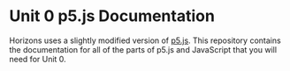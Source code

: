 # Unit 0 p5.js Documentation

Horizons uses a slightly modified version of [p5.js](https://p5js.org/).
This repository contains the documentation for all of the parts of p5.js
and JavaScript that you will need for Unit 0.
